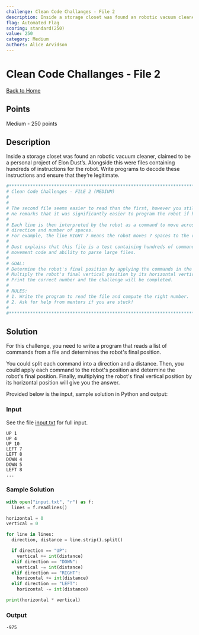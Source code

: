 ```yaml
---
challenge: Clean Code Challanges - File 2
description: Inside a storage closet was found an robotic vacuum cleaner, claimed to be a personal project of Elon Dust’s. Alongside this were files containing hundreds of instructions for the robot. Write programs to decode these instructions and ensure that they’re legitimate.
flag: Automated Flag
scoring: standard(250)
value: 250
category: Medium
authors: Alice Arvidson
---
```


# Clean Code Challanges - File 2

[Back to Home](../../README.md)

## Points

Medium - 250 points

## Description

Inside a storage closet was found an robotic vacuum cleaner, claimed to be a personal project of Elon Dust’s. Alongside this were files containing hundreds of instructions for the robot. Write programs to decode these instructions and ensure that they’re legitimate.

```python
#********************************************************************************************
# Clean Code Challenges - FILE 2 (MEDIUM)
#
# 
# The second file seems easier to read than the first, however you still press Dust for an explanation. 
# He remarks that it was significantly easier to program the robot if he visualised each room as a grid. 
#
# Each line is then interpreted by the robot as a command to move across the grid in a specified
# direction and number of spaces. 
# For example, the line RIGHT 7 means the robot moves 7 spaces to the right. 
#
# Dust explains that this file is a test containing hundreds of commands to test the robot’s
# movement code and ability to parse large files.
#
# GOAL: 
# Determine the robot's final position by applying the commands in the file.
# Multiply the robot's final vertical position by its horizontal vertical position to get the answer.
# Print the correct number and the challenge will be completed.
#
# RULES:
# 1. Write the program to read the file and compute the right number.
# 2. Ask for help from mentors if you are stuck!
#
#********************************************************************************************
```

## Solution

For this challenge, you need to write a program that reads a list of commands from a file and determines the robot's final position.

You could split each command into a direction and a distance.
Then, you could apply each command to the robot's position and determine the robot's final position.
Finally, multiplying the robot's final vertical position by its horizontal position will give you the answer.

Provided below is the input, sample solution in Python and output:

### Input

See the file [input.txt](input.txt) for full input.
```plaintext
UP 1
UP 4
UP 10
LEFT 7
LEFT 8
DOWN 4
DOWN 5
LEFT 8
...
```

### Sample Solution

```python
with open("input.txt", "r") as f:
  lines = f.readlines()

horizontal = 0
vertical = 0

for line in lines:
  direction, distance = line.strip().split()

  if direction == "UP":
    vertical += int(distance)
  elif direction == "DOWN":
    vertical -= int(distance)
  elif direction == "RIGHT":
    horizontal += int(distance)
  elif direction == "LEFT":
    horizontal -= int(distance)

print(horizontal * vertical)
```

### Output

```plaintext
-975
```

